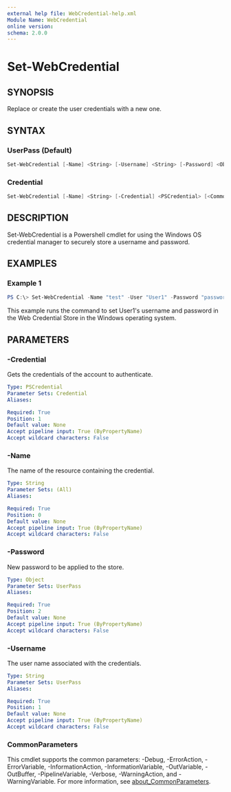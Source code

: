 ```yaml
---
external help file: WebCredential-help.xml
Module Name: WebCredential
online version:
schema: 2.0.0
---
```


# Set-WebCredential

## SYNOPSIS

Replace or create the user credentials with a new one.

## SYNTAX

### UserPass (Default)

```powershell
Set-WebCredential [-Name] <String> [-Username] <String> [-Password] <Object> [<CommonParameters>]
```

### Credential

```powershell
Set-WebCredential [-Name] <String> [-Credential] <PSCredential> [<CommonParameters>]
```

## DESCRIPTION

Set-WebCredential is a Powershell cmdlet for using the Windows OS
credential manager to securely store a username and password.

## EXAMPLES

### Example 1

```powershell
PS C:\> Set-WebCredential -Name "test" -User "User1" -Password "password123"
```

This example runs the command to set User1's username and password in
the Web Credential Store in the Windows operating system.

## PARAMETERS

### -Credential

Gets the credentials of the account to authenticate.

```yaml
Type: PSCredential
Parameter Sets: Credential
Aliases:

Required: True
Position: 1
Default value: None
Accept pipeline input: True (ByPropertyName)
Accept wildcard characters: False
```

### -Name

The name of the resource containing the credential.

```yaml
Type: String
Parameter Sets: (All)
Aliases:

Required: True
Position: 0
Default value: None
Accept pipeline input: True (ByPropertyName)
Accept wildcard characters: False
```

### -Password

New password to be applied to the store.

```yaml
Type: Object
Parameter Sets: UserPass
Aliases:

Required: True
Position: 2
Default value: None
Accept pipeline input: True (ByPropertyName)
Accept wildcard characters: False
```

### -Username

The user name associated with the credentials.

```yaml
Type: String
Parameter Sets: UserPass
Aliases:

Required: True
Position: 1
Default value: None
Accept pipeline input: True (ByPropertyName)
Accept wildcard characters: False
```

### CommonParameters

This cmdlet supports the common parameters: -Debug, -ErrorAction, -ErrorVariable, -InformationAction, -InformationVariable, -OutVariable, -OutBuffer, -PipelineVariable, -Verbose, -WarningAction, and -WarningVariable. For more information, see [about_CommonParameters](http://go.microsoft.com/fwlink/?LinkID=113216).
